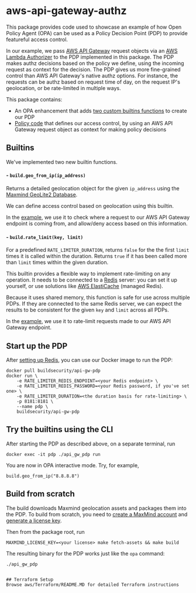 # aws-api-gateway-authz

This package provides code used to showcase an example of how Open Policy Agent (OPA) can be used as a Policy Decision Point (PDP) to provide featureful access control.

In our example, we pass [AWS API Gateway](https://aws.amazon.com/api-gateway/) request objects via an [AWS Lambda Authorizer](https://docs.aws.amazon.com/apigateway/latest/developerguide/apigateway-use-lambda-authorizer.html) to the PDP implemented in this package. The PDP makes authz decisions based on the policy we define, using the incoming request as context for the decision. The PDP gives us more fine-grained control than AWS API Gateway's native authz options. For instance, the requests can be authz based on request time of day, on the request IP's geolocation, or be rate-limited in multiple ways.

This package contains:

- An OPA enhancement that adds [two custom builtins functions](./builtins) to create our PDP
- [Policy code](./policy) that defines our access control, by using an AWS API Gateway request object as context for making policy decisions

## Builtins

We've implemented two new builtin functions.
#### - `build.geo_from_ip(ip_address)`

Returns a detailed geolocation object for the given `ip_address` using the [Maxmind GeoLite2 Database](https://dev.maxmind.com/geoip/geoip2/geolite2/).

We can define access control based on geolocation using this builtin.

In the [example](./policy), we use it to check where a request to our AWS API Gateway endpoint is coming from, and allow/deny access based on this information.

#### - `build.rate_limit(key, limit)`

For a predefined `RATE_LIMITER_DURATION`, returns `false` for the the first `limit` times it is called within the duration. Returns `true` if it has been called more than `limit` times within the given duration.

This builtin provides a flexible way to implement rate-limiting on any operation. It needs to be connected to a [Redis](https://redis.io/) server: you can set it up yourself, or use solutions like [AWS ElastiCache](https://aws.amazon.com/elasticache/) (managed Redis).

Because it uses shared memory, this function is safe for use across multiple PDPs. If they are connected to the same Redis server, we can expect the results to be consistent for the given `key` and `limit` across all PDPs.

In the [example](./policy), we use it to rate-limit requests made to our AWS API Gateway endpoint.
## Start up the PDP

After [setting up Redis](https://redis.io/topics/quickstart), you can use our Docker image to run the PDP:

```
docker pull buildsecurity/api-gw-pdp
docker run \
    -e RATE_LIMITER_REDIS_ENDPOINT=<your Redis endpoint> \
    -e RATE_LIMITER_REDIS_PASSWORD=<your Redis password, if you've set one> \
    -e RATE_LIMITER_DURATION=<the duration basis for rate-limiting> \
    -p 8181:8181 \
    --name pdp \
    buildsecurity/api-gw-pdp
```

## Try the builtins using the CLI

After starting the PDP as described above, on a separate terminal, run

```
docker exec -it pdp ./api_gw_pdp run
```

You are now in OPA interactive mode. Try, for example,

```
build.geo_from_ip("8.8.8.8")
```

## Build from scratch

The build downloads Maxmind geolocation assets and packages them into the PDP. To build from scratch, you need to [create a MaxMind account](https://www.maxmind.com/en/geolite2/signup) and [generate a license key](https://www.maxmind.com/en/accounts/current/license-key).

Then from the package root, run
```
MAXMIND_LICENSE_KEY=<your license> make fetch-assets && make build
```

The resulting binary for the PDP works just like the `opa` command:

```
./api_gw_pdp


## Terraform Setup
Browse aws/Terraform/README.MD for detailed Terraform instructions
